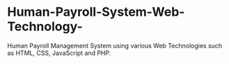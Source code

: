# Human-Payroll-System-Web-Technology-
Human Payroll Management System using various Web Technologies such as HTML, CSS, JavaScript and PHP.
